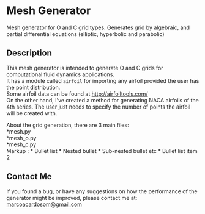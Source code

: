 # Mesh Generator
Mesh generator for O and C grid types.
Generates grid by algebraic, and partial differential equations (elliptic, hyperbolic and parabolic)

## Description
This mesh generator is intended to generate O and C grids for computational fluid dynamics applications.  
It has a module called `airfoil` for importing any airfoil provided the user has the point distribution.  
Some airfoil data can be found at http://airfoiltools.com/  
On the other hand, I've created a method for generating NACA airfoils of the 4th series. The user just needs to specify the number of points the airfoil will be created with.  
  
  
About the grid generation, there are 3 main files:  
  *mesh.py  
  *mesh_o.py  
  *mesh_c.py  
  Markup : * Bullet list
              * Nested bullet
                  * Sub-nested bullet etc
          * Bullet list item 2

## Contact Me
If you found a bug, or have any suggestions on how the performance of the generator might be improved, please contact me at:  
marcoacardosom@gmail.com
